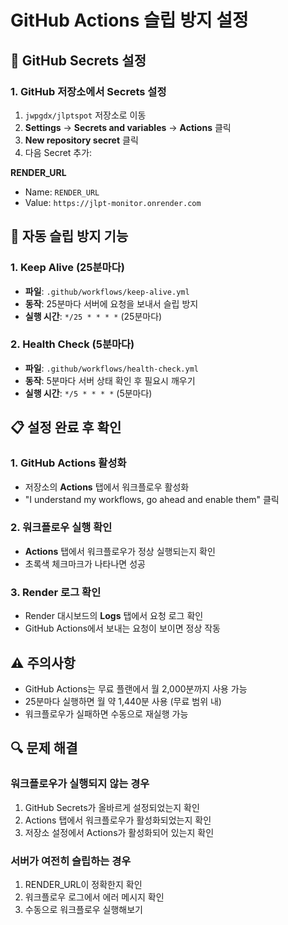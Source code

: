 # GitHub Actions 슬립 방지 설정

## 🔧 GitHub Secrets 설정

### 1. GitHub 저장소에서 Secrets 설정
1. `jwpgdx/jlptspot` 저장소로 이동
2. **Settings** → **Secrets and variables** → **Actions** 클릭
3. **New repository secret** 클릭
4. 다음 Secret 추가:

**RENDER_URL**
- Name: `RENDER_URL`
- Value: `https://jlpt-monitor.onrender.com`

## 🚀 자동 슬립 방지 기능

### 1. Keep Alive (25분마다)
- **파일**: `.github/workflows/keep-alive.yml`
- **동작**: 25분마다 서버에 요청을 보내서 슬립 방지
- **실행 시간**: `*/25 * * * *` (25분마다)

### 2. Health Check (5분마다)
- **파일**: `.github/workflows/health-check.yml`
- **동작**: 5분마다 서버 상태 확인 후 필요시 깨우기
- **실행 시간**: `*/5 * * * *` (5분마다)

## 📋 설정 완료 후 확인

### 1. GitHub Actions 활성화
- 저장소의 **Actions** 탭에서 워크플로우 활성화
- "I understand my workflows, go ahead and enable them" 클릭

### 2. 워크플로우 실행 확인
- **Actions** 탭에서 워크플로우가 정상 실행되는지 확인
- 초록색 체크마크가 나타나면 성공

### 3. Render 로그 확인
- Render 대시보드의 **Logs** 탭에서 요청 로그 확인
- GitHub Actions에서 보내는 요청이 보이면 정상 작동

## ⚠️ 주의사항

- GitHub Actions는 무료 플랜에서 월 2,000분까지 사용 가능
- 25분마다 실행하면 월 약 1,440분 사용 (무료 범위 내)
- 워크플로우가 실패하면 수동으로 재실행 가능

## 🔍 문제 해결

### 워크플로우가 실행되지 않는 경우
1. GitHub Secrets가 올바르게 설정되었는지 확인
2. Actions 탭에서 워크플로우가 활성화되었는지 확인
3. 저장소 설정에서 Actions가 활성화되어 있는지 확인

### 서버가 여전히 슬립하는 경우
1. RENDER_URL이 정확한지 확인
2. 워크플로우 로그에서 에러 메시지 확인
3. 수동으로 워크플로우 실행해보기
